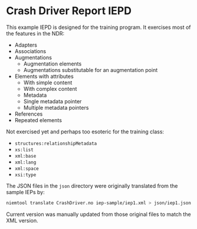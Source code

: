 # Crash Driver Report IEPD

This example IEPD is designed for the training program. It exercises most of the features in the NDR:

- Adapters
- Associations
- Augmentations
	- Augmentation elements
	- Augmentations substitutable for an augmentation point
- Elements with attributes
	- With simple content
	- With complex content
	- Metadata
	- Single metadata pointer
	- Multiple metadata pointers
- References
- Repeated elements

Not exercised yet and perhaps too esoteric for the training class:

- `structures:relationshipMetadata`
- `xs:list`
- `xml:base`
- `xml:lang`
- `xml:space`
- `xsi:type`

The JSON files in the `json` directory were originally translated from the sample IEPs by:

```bash
niemtool translate CrashDriver.no iep-sample/iep1.xml > json/iep1.json
```

Current version was manually updated from those original files to match the XML version.



